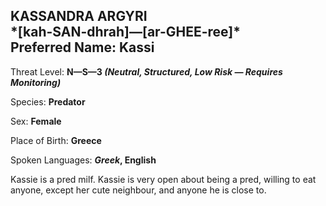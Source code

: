 
<div id="kassandra-argyri" style="page-break-before: always;">
  <h2>
    KASSANDRA ARGYRI<br>
    *[kah-SAN-dhrah]—[ar-GHEE-ree]*
    <br>Preferred Name: Kassi
  </h2>
  
Threat Level: **N—S—3 *(Neutral, Structured, Low Risk — Requires Monitoring)***

  
Species: **Predator**

  
Sex: **Female**

  
  
Place of Birth: **Greece**

  
Spoken Languages: ***Greek*, English**

  
Kassie is a pred milf. Kassie is very open about being a pred, willing to eat anyone, except her cute neighbour, and anyone he is close to.

</div>